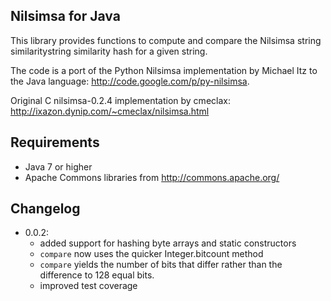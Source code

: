 ## Nilsimsa for Java

This library provides functions to compute and compare the Nilsimsa string similaritystring similarity  hash for a given string.
 
The code is a port of the Python Nilsimsa implementation by Michael Itz to the Java language:
  http://code.google.com/p/py-nilsimsa.
 
Original C nilsimsa-0.2.4 implementation by cmeclax:
 http://ixazon.dynip.com/~cmeclax/nilsimsa.html


## Requirements

* Java 7 or higher
* Apache Commons libraries from http://commons.apache.org/

## Changelog

* 0.0.2: 
  - added support for hashing byte arrays and static constructors
  - `compare` now uses the quicker Integer.bitcount method
  - `compare` yields the number of bits that differ rather than the difference to 128 equal bits.
  - improved test coverage